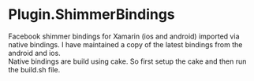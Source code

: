 # Plugin.ShimmerBindings
Facebook shimmer bindings for Xamarin (ios and android) imported via native bindings. I have maintained a copy of the latest bindings from the android and ios.   
Native bindings are build using cake. So first setup the cake and then run the build.sh file.
